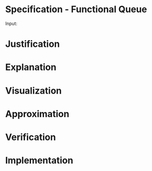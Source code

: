 # Specification - Functional Queue
<!-- ## IOCE -->
Input:


# Justification
<!-- ## Purpose of Calling this Function -->

# Explanation
<!-- ## Clearly state relationship between Inputs and Outputs in Plain English -->

# Visualization
<!-- ## Whiteboard - draw plan that another engineer could understand. Use pictures and labels maybe sample data -->

<!-- select and copy image to clipboard -->
<!-- Use cmd + alt + v to paste (vsc paste image extn) -->

# Approximation
<!-- ## Pseudocode -->
<!-- Complete, without ambiguity, high level as possible, indented to show subordinate steps, translateable to one real line of code -->

# Verification
<!-- Use sample data to walk through pseudocode
Write one sanity test -->


# Implementation
<!-- Code! -->
